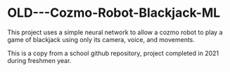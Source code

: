 # OLD---Cozmo-Robot-Blackjack-ML
This project uses a simple neural network to allow a cozmo robot to play a game of blackjack using only its camera, voice, and movements.

This is a copy from a school github repository, project completed in 2021 during freshmen year.